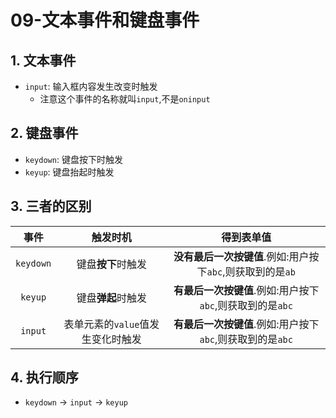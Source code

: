 # 09-文本事件和键盘事件

## 1. 文本事件

- `input`: 输入框内容发生改变时触发
  - 注意这个事件的名称就叫`input`,不是`oninput`

## 2. 键盘事件

- `keydown`: 键盘按下时触发
- `keyup`: 键盘抬起时触发

## 3. 三者的区别

|    事件     |         触发时机         |                 得到表单值                 |
|:---------:|:--------------------:|:-------------------------------------:|
| `keydown` |     键盘**按下**时触发      | **没有最后一次按键值**.例如:用户按下`abc`,则获取到的是`ab` |
|  `keyup`  |     键盘**弹起**时触发      | **有最后一次按键值**.例如:用户按下`abc`,则获取到的是`abc` |
|  `input`  | 表单元素的`value`值发生变化时触发 | **有最后一次按键值**.例如:用户按下`abc`,则获取到的是`abc` |

## 4. 执行顺序

- `keydown` -> `input` -> `keyup`
